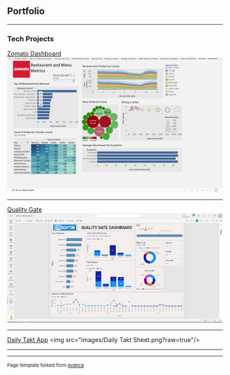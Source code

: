 ## Portfolio

---

### Tech Projects

[Zomato Dashboard]([/sample_page](https://public.tableau.com/views/Zomato_17442121880970/Zomato-Dashboard?:language=es-ES&publish=yes&:sid=&:redirect=auth&:display_count=n&:origin=viz_share_link))
<img src="images/Zomato Dashboard.png?raw=true"/>

---
[Quality Gate]([/pdf/sample_presentation.pdf](https://github.com/wilo8612/qualitygates.git))
<img src="images/Quality Gate Dashboard.png?raw=true"/>

---
[Daily Takt App]([http://example.com/](https://github.com/wilo8612/Dailytaktsheet.git))
<img src="images/Daily Takt Sheet.png?raw=true"/>

---






---
<p style="font-size:11px">Page template forked from <a href="https://github.com/evanca/quick-portfolio">evanca</a></p>
<!-- Remove above link if you don't want to attibute -->
